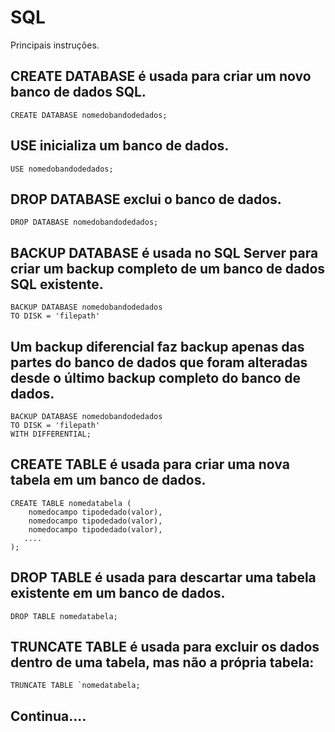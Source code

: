 # SQL
Principais instruções.

## CREATE DATABASE é usada para criar um novo banco de dados SQL.
```CREATE DATABASE nomedobandodedados;```
## USE inicializa um banco de dados.
```USE nomedobandodedados;```
## DROP DATABASE exclui o banco de dados.
```DROP DATABASE nomedobandodedados;```
## BACKUP DATABASE é usada no SQL Server para criar um backup completo de um banco de dados SQL existente.
```
BACKUP DATABASE nomedobandodedados
TO DISK = 'filepath'
```
## Um backup diferencial faz backup apenas das partes do banco de dados que foram alteradas desde o último backup completo do banco de dados.
```
BACKUP DATABASE nomedobandodedados
TO DISK = 'filepath'
WITH DIFFERENTIAL;
```
## CREATE TABLE é usada para criar uma nova tabela em um banco de dados.
```
CREATE TABLE nomedatabela (
    nomedocampo tipodedado(valor),
    nomedocampo tipodedado(valor),
    nomedocampo tipodedado(valor),
   ....
);
```
## DROP TABLE é usada para descartar uma tabela existente em um banco de dados.
```DROP TABLE nomedatabela;```
## TRUNCATE TABLE é usada para excluir os dados dentro de uma tabela, mas não a própria tabela:
```TRUNCATE TABLE `nomedatabela;```
## Continua....
